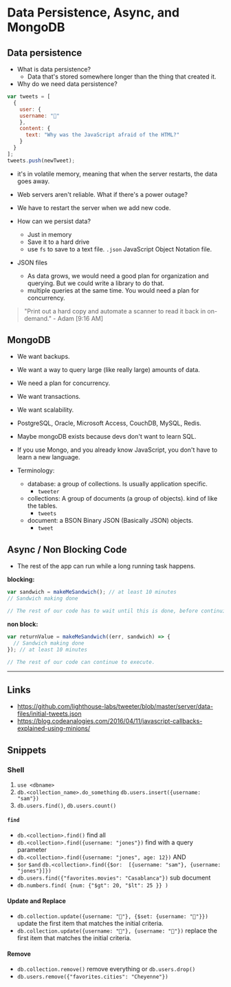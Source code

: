 # Data Persistence, Async, and MongoDB

## Data persistence

* What is data persistence?
  - Data that's stored somewhere longer than the thing that created it.  
* Why do we need data persistence?


```js
var tweets = [
  { 
    user: {
    username: "🤗"
    },
    content: {
      text: "Why was the JavaScript afraid of the HTML?"
    }
  }
];
tweets.push(newTweet);
```

* it's in volatile memory, meaning that when the server restarts, the data goes away.
* Web servers aren't reliable. What if there's a power outage?
* We have to restart the server when we add new code. 

* How can we persist data?
  - Just in memory
  - Save it to a hard drive 
  - use `fs` to save to a text file. `.json` JavaScript Object Notation file.
    
* JSON files
  - As data grows, we would need a good plan for organization and querying. But we could write a library to do that.
  - multiple queries at the same time. You would need a plan for concurrency. 


> "Print out a hard copy and automate a scanner to read it back in on-demand." - Adam [9:16 AM]

## MongoDB

* We want backups.
* We want a way to query large (like really large) amounts of data.
* We need a plan for concurrency.
* We want transactions. 
* We want scalability.

* PostgreSQL, Oracle, Microsoft Access, CouchDB, MySQL, Redis.

* Maybe mongoDB exists because devs don't want to learn SQL.
* If you use Mongo, and you already know JavaScript, you don't have to learn a new language. 

* Terminology:
  - database: a group of collections. Is usually application specific.
    - `tweeter` 
  - collections: A group of documents (a group of objects). kind of like the tables. 
    - `tweets`
  - document: a BSON Binary JSON (Basically JSON) objects.
    - `tweet` 

## Async / Non Blocking Code

* The rest of the app can run while a long running task happens.

**blocking:**

```js
var sandwich = makeMeSandwich(); // at least 10 minutes
// Sandwich making done

// The rest of our code has to wait until this is done, before continuing.
```

**non block:**

```js
var returnValue = makeMeSandwich((err, sandwich) => {
  // Sandwich making done
}); // at least 10 minutes

// The rest of our code can continue to execute.
```

---

## Links

* https://github.com/lighthouse-labs/tweeter/blob/master/server/data-files/initial-tweets.json
* https://blog.codeanalogies.com/2016/04/11/javascript-callbacks-explained-using-minions/

## Snippets

### Shell

1. `use <dbname>`
2. `db.<collection_name>.do_something`
    `db.users.insert({username: "sam"})`
3. `db.users.find()`, `db.users.count()`

#### `find`

  * `db.<collection>.find()` find all
  * `db.<collection>.find({username: "jones"})` find with a query parameter
  * `db.<collection>.find({username: "jones", age: 12})`  AND
  * `$or` `$and` `db.<collection>.find({$or:  [{username: "sam"}, {username: "jones"}]})`
  * `db.users.find({"favorites.movies": "Casablanca"})` sub document
  * `db.numbers.find( {num: {"$gt": 20, "$lt": 25 }} )`

#### Update and Replace

* `db.collection.update({username: "🤗"}, {$set: {username: "💩"}})` update the first item that matches the initial criteria.
* `db.collection.update({username: "🤗"}, {username: "💩"})` replace the first item that matches the initial criteria.


#### Remove

* `db.collection.remove()` remove everything or `db.users.drop()`
* `db.users.remove({"favorites.cities": "Cheyenne"})`